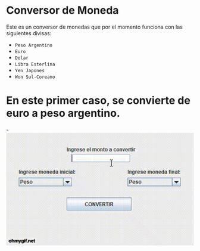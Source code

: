 # Conversor de Moneda

Este es un conversor de monedas que por el momento funciona con las siguientes divisas:

- `Peso Argentino`
- `Euro`
- `Dolar`
- `Libra Esterlina`
- `Yen Japones`
- `Won Sul-Coreano` 

# En este primer caso, se convierte de euro a peso argentino.

-![](https://github.com/j0aquinroldan/Conversor-Moneda-Alura/blob/main/Conversor%20de%20moneda%20-%20euro%20a%20peso.gif)
